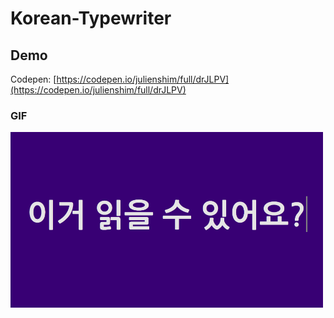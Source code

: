 # Korean-Typewriter

## Demo 

Codepen: [https://codepen.io/julienshim/full/drJLPV](https://codepen.io/julienshim/full/drJLPV)

### GIF

<img src="https://github.com/julienshim/Korean-Typewriter/blob/master/demo.gif?raw=true" width="500" />

